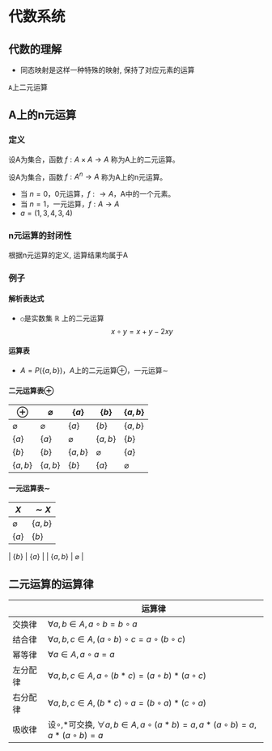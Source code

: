 <!--
 * @Author: chinesehamburger 2576226012@qq.com
 * @Date: 2025-03-21 09:59:29
 * @LastEditors: chinesehamburger 2576226012@qq.com
 * @LastEditTime: 2025-04-02 15:45:58
 * @FilePath: \CHMath-wiki\docs\discrete_mathematics\algebraic_structure\algebraic_system.md
 * @Description: 这是默认设置,请设置`customMade`, 打开koroFileHeader查看配置 进行设置: https://github.com/OBKoro1/koro1FileHeader/wiki/%E9%85%8D%E7%BD%AE
-->
# 代数系统

## 代数的理解

- 同态映射是这样一种特殊的映射, 保持了对应元素的运算

`A`上二元运算

## A上的n元运算

### 定义

设A为集合，函数 $f: A \times A \rightarrow A$ 称为A上的二元运算。

设A为集合，函数 $f: A^n \rightarrow A$ 称为A上的n元运算。

- 当 $n = 0$，0元运算，$f: \rightarrow A$，A中的一个元素。
- 当 $n = 1$，一元运算，$f: A \rightarrow A$
- $a = (1, 3, 4, 3, 4)$

### n元运算的封闭性

根据n元运算的定义, 运算结果均属于A

### 例子

#### 解析表达式
- `○`是实数集 $\mathbb{R}$ 上的二元运算
  $$
  x \circ y = x + y - 2xy
  $$

#### 运算表
- $A = P(\{a, b\})$，$A$上的二元运算$\oplus$，一元运算$\sim$

#### 二元运算表$\oplus$

| $\oplus$    | $\varnothing$ | $\{a\}$     | $\{b\}$     | $\{a,b\}$   |
| ----------- | ----------- | ----------- | ----------- | ----------- |
| $\varnothing$ | $\varnothing$ | $\{a\}$     | $\{b\}$     | $\{a,b\}$   |
| $\{a\}$     | $\{a\}$     | $\varnothing$ | $\{a,b\}$   | $\{b\}$     |
| $\{b\}$     | $\{b\}$     | $\{a,b\}$   | $\varnothing$ | $\{a\}$     |
| $\{a,b\}$   | $\{a,b\}$   | $\{b\}$     | $\{a\}$     | $\varnothing$ |

#### 一元运算表$\sim$
| $X$         | $\sim X$    |
| ----------- | ----------- |
| $\varnothing$ | $\{a,b\}$   |
| $\{a\}$     | $\{b\}$     |


| $\{b\}$     | $\{a\}$     |
| $\{a,b\}$   | $\varnothing$ |

## 二元运算的运算律

| | 运算律 |
| - | - |
| 交换律 | $\forall a,b \in A, a \circ b = b \circ a$ |
| 结合律 | $\forall a,b,c \in A, (a \circ b) \circ c = a \circ (b \circ c)$ |
| 幂等律 | $\forall a \in A, a \circ a = a$ |
| 左分配律 | $\forall a,b,c \in A, a \circ (b * c) = (a \circ b) * (a \circ c)$ |
| 右分配律 | $\forall a,b,c \in A, (b * c) \circ a = (b \circ a) * (c \circ a)$ |
| 吸收律 | 设$\circ$,$*$可交换, $\forall a,b \in A, a \circ (a * b) = a, a * (a \circ b) = a, a * (a \circ b) = a$ |

